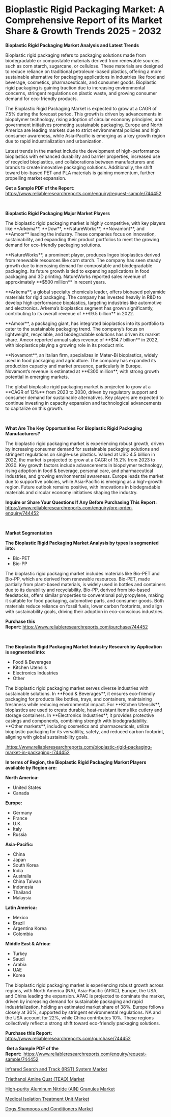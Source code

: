<p><h1>Bioplastic Rigid Packaging Market: A Comprehensive Report of its Market Share & Growth Trends 2025 - 2032</h1></p><p><strong>Bioplastic Rigid Packaging Market Analysis and Latest Trends</strong></p>
<p><p>Bioplastic rigid packaging refers to packaging solutions made from biodegradable or compostable materials derived from renewable sources such as corn starch, sugarcane, or cellulose. These materials are designed to reduce reliance on traditional petroleum-based plastics, offering a more sustainable alternative for packaging applications in industries like food and beverage, cosmetics, pharmaceuticals, and consumer goods. Bioplastic rigid packaging is gaining traction due to increasing environmental concerns, stringent regulations on plastic waste, and growing consumer demand for eco-friendly products.</p><p>The Bioplastic Rigid Packaging Market is expected to grow at a CAGR of 7.5% during the forecast period. This growth is driven by advancements in biopolymer technology, rising adoption of circular economy principles, and government initiatives promoting sustainable packaging. Europe and North America are leading markets due to strict environmental policies and high consumer awareness, while Asia-Pacific is emerging as a key growth region due to rapid industrialization and urbanization.</p><p>Latest trends in the market include the development of high-performance bioplastics with enhanced durability and barrier properties, increased use of recycled bioplastics, and collaborations between manufacturers and brands to create innovative packaging solutions. Additionally, the shift toward bio-based PET and PLA materials is gaining momentum, further propelling market expansion.</p></p>
<p><strong>Get a Sample PDF of the Report:&nbsp;</strong> <a href="https://www.reliableresearchreports.com/enquiry/request-sample/744452?utm_campaign=16&utm_medium=2&utm_source=Github&utm_content=ia&utm_term=20012025&utm_id=bioplastic-rigid-packaging">https://www.reliableresearchreports.com/enquiry/request-sample/744452</a></p>
<p>&nbsp;</p>
<p><strong>Bioplastic Rigid Packaging Major Market Players</strong></p>
<p><p>The bioplastic rigid packaging market is highly competitive, with key players like **Arkema**, **Dow**, **NatureWorks**, **Novamont**, and **Amcor** leading the industry. These companies focus on innovation, sustainability, and expanding their product portfolios to meet the growing demand for eco-friendly packaging solutions.</p><p>**NatureWorks**, a prominent player, produces Ingeo bioplastics derived from renewable resources like corn starch. The company has seen steady growth due to increasing demand for compostable and biodegradable packaging. Its future growth is tied to expanding applications in food packaging and 3D printing. NatureWorks reported sales revenue of approximately **$500 million** in recent years.</p><p>**Arkema**, a global specialty chemicals leader, offers biobased polyamide materials for rigid packaging. The company has invested heavily in R&D to develop high-performance bioplastics, targeting industries like automotive and electronics. Arkema’s bioplastics segment has grown significantly, contributing to its overall revenue of **€9.5 billion** in 2022.</p><p>**Amcor**, a packaging giant, has integrated bioplastics into its portfolio to cater to the sustainable packaging trend. The company’s focus on lightweight, recyclable, and biodegradable solutions has driven its market share. Amcor reported annual sales revenue of **$14.7 billion** in 2022, with bioplastics playing a growing role in its product mix.</p><p>**Novamont**, an Italian firm, specializes in Mater-Bi bioplastics, widely used in food packaging and agriculture. The company has expanded its production capacity and market presence, particularly in Europe. Novamont’s revenue is estimated at **€300 million**, with strong growth potential in emerging markets.</p><p>The global bioplastic rigid packaging market is projected to grow at a **CAGR of 12%** from 2023 to 2030, driven by regulatory support and consumer demand for sustainable alternatives. Key players are expected to continue investing in capacity expansion and technological advancements to capitalize on this growth.</p></p>
<p>&nbsp;</p>
<p><strong>What Are The Key Opportunities For Bioplastic Rigid Packaging Manufacturers?</strong></p>
<p><p>The bioplastic rigid packaging market is experiencing robust growth, driven by increasing consumer demand for sustainable packaging solutions and stringent regulations on single-use plastics. Valued at USD 4.5 billion in 2022, the market is projected to grow at a CAGR of 15.2% from 2023 to 2030. Key growth factors include advancements in biopolymer technology, rising adoption in food & beverage, personal care, and pharmaceutical industries, and growing environmental awareness. Europe leads the market due to supportive policies, while Asia-Pacific is emerging as a high-growth region. Future outlook remains positive, with innovations in biodegradable materials and circular economy initiatives shaping the industry.</p></p>
<p><strong>Inquire or Share Your Questions If Any Before Purchasing This Report:</strong> <a href="https://www.reliableresearchreports.com/enquiry/pre-order-enquiry/744452?utm_campaign=16&utm_medium=2&utm_source=Github&utm_content=ia&utm_term=20012025&utm_id=bioplastic-rigid-packaging">https://www.reliableresearchreports.com/enquiry/pre-order-enquiry/744452</a></p>
<p>&nbsp;</p>
<p><strong>Market Segmentation</strong></p>
<p><strong>The Bioplastic Rigid Packaging Market Analysis by types is segmented into:</strong></p>
<p><ul><li>Bio-PET</li><li>Bio-PP</li></ul></p>
<p><p>The bioplastic rigid packaging market includes materials like Bio-PET and Bio-PP, which are derived from renewable resources. Bio-PET, made partially from plant-based materials, is widely used in bottles and containers due to its durability and recyclability. Bio-PP, derived from bio-based feedstocks, offers similar properties to conventional polypropylene, making it suitable for food packaging, automotive parts, and consumer goods. Both materials reduce reliance on fossil fuels, lower carbon footprints, and align with sustainability goals, driving their adoption in eco-conscious industries.</p></p>
<p><strong>Purchase this Report:&nbsp;</strong><a href="https://www.reliableresearchreports.com/purchase/744452?utm_campaign=16&utm_medium=2&utm_source=Github&utm_content=ia&utm_term=20012025&utm_id=bioplastic-rigid-packaging">https://www.reliableresearchreports.com/purchase/744452</a></p>
<p>&nbsp;</p>
<p><strong>The Bioplastic Rigid Packaging Market Industry Research by Application is segmented into:</strong></p>
<p><ul><li>Food & Beverages</li><li>Kitchen Utensils</li><li>Electronics Industries</li><li>Other</li></ul></p>
<p><p>The bioplastic rigid packaging market serves diverse industries with sustainable solutions. In **Food & Beverages**, it ensures eco-friendly packaging for products like bottles, trays, and containers, maintaining freshness while reducing environmental impact. For **Kitchen Utensils**, bioplastics are used to create durable, heat-resistant items like cutlery and storage containers. In **Electronics Industries**, it provides protective casings and components, combining strength with biodegradability. **Other markets**, including cosmetics and pharmaceuticals, utilize bioplastic packaging for its versatility, safety, and reduced carbon footprint, aligning with global sustainability goals.</p></p>
<p><a href="https://www.reliableresearchreports.com/bioplastic-rigid-packaging-market-in-packaging-r744452?utm_campaign=16&utm_medium=2&utm_source=Github&utm_content=ia&utm_term=20012025&utm_id=bioplastic-rigid-packaging">&nbsp;https://www.reliableresearchreports.com/bioplastic-rigid-packaging-market-in-packaging-r744452</a></p>
<p><strong>In terms of Region, the Bioplastic Rigid Packaging Market Players available by Region are:</strong></p>
<p>
    <p> <strong> North America: </strong>
        <ul>
            <li>United States</li>
            <li>Canada</li>
        </ul>
        </p> 
    <p> <strong> Europe: </strong>
        <ul>
            <li>Germany</li>
            <li>France</li>
            <li>U.K.</li>
            <li>Italy</li>
            <li>Russia</li>
        </ul>
        </p> 
    <p> <strong> Asia-Pacific: </strong>
        <ul>
            <li>China</li>
            <li>Japan</li>
            <li>South Korea</li>
            <li>India</li>
            <li>Australia</li>
            <li>China Taiwan</li>
            <li>Indonesia</li>
            <li>Thailand</li>
            <li>Malaysia</li>
        </ul>
        </p> 
    <p> <strong> Latin America: </strong>
        <ul>
            <li>Mexico</li>
            <li>Brazil</li>
            <li>Argentina Korea</li>
            <li>Colombia</li>
        </ul>
        </p> 
    <p> <strong> Middle East & Africa: </strong>
        <ul>
            <li>Turkey</li>
            <li>Saudi</li>
            <li>Arabia</li>
            <li>UAE</li>
            <li>Korea</li>
        </ul>
    </p>
    </p>
<p><p>The bioplastic rigid packaging market is experiencing robust growth across regions, with North America (NA), Asia-Pacific (APAC), Europe, the USA, and China leading the expansion. APAC is projected to dominate the market, driven by increasing demand for sustainable packaging and rapid industrialization, holding an estimated market share of 38%. Europe follows closely at 30%, supported by stringent environmental regulations. NA and the USA account for 22%, while China contributes 10%. These regions collectively reflect a strong shift toward eco-friendly packaging solutions.</p></p>
<p><strong>Purchase this Report: </strong><a href="https://www.reliableresearchreports.com/purchase/744452?utm_campaign=16&utm_medium=2&utm_source=Github&utm_content=ia&utm_term=20012025&utm_id=bioplastic-rigid-packaging">https://www.reliableresearchreports.com/purchase/744452</a></p>
<p>&nbsp;<strong>Get a Sample PDF of the Report:&nbsp;&nbsp;</strong><a href="https://www.reliableresearchreports.com/enquiry/request-sample/744452?utm_campaign=16&utm_medium=2&utm_source=Github&utm_content=ia&utm_term=20012025&utm_id=bioplastic-rigid-packaging">https://www.reliableresearchreports.com/enquiry/request-sample/744452</a></p>
<p><strong></strong></p>
<p><p><a href="https://github.com/MarciaRunte/Market-Research-Report-List-1/blob/main/infrared-search-and-track-irst-system-market.md?utm_campaign=16&utm_medium=2&utm_source=Github&utm_content=ia&utm_term=20012025&utm_id=bioplastic-rigid-packaging">Infrared Search and Track (IRST) System Market</a></p><p><a href="https://www.linkedin.com/pulse/future-triethanol-amine-quat-teaq-market-size-trends-industrys-xhrxc?utm_campaign=16&utm_medium=2&utm_source=Github&utm_content=ia&utm_term=20012025&utm_id=bioplastic-rigid-packaging">Triethanol Amine Quat (TEAQ) Market</a></p><p><a href="https://www.linkedin.com/pulse/key-drivers-high-purity-aluminum-nitride-aln-granules-market-4th0e?utm_campaign=16&utm_medium=2&utm_source=Github&utm_content=ia&utm_term=20012025&utm_id=bioplastic-rigid-packaging">High-purity Aluminum Nitride (AlN) Granules Market</a></p><p><a href="https://github.com/MariaWashington76/Market-Research-Report-List-1/blob/main/medical-isolation-treatment-unit-market.md?utm_campaign=16&utm_medium=2&utm_source=Github&utm_content=ia&utm_term=20012025&utm_id=bioplastic-rigid-packaging">Medical Isolation Treatment Unit Market</a></p><p><a href="https://www.linkedin.com/pulse/market-examination-report-dogs-shampoos-conditioners-growth-cusae?utm_campaign=16&utm_medium=2&utm_source=Github&utm_content=ia&utm_term=20012025&utm_id=bioplastic-rigid-packaging">Dogs Shampoos and Conditioners Market</a></p></p>